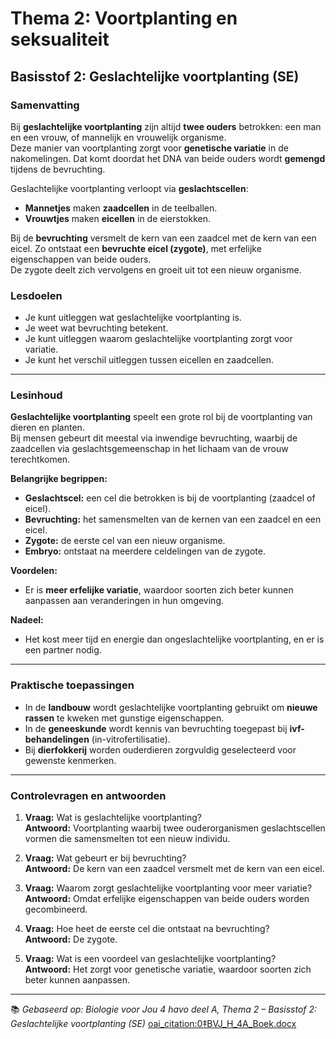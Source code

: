 # Thema 2: Voortplanting en seksualiteit  
## Basisstof 2: Geslachtelijke voortplanting (SE)

### Samenvatting

Bij **geslachtelijke voortplanting** zijn altijd **twee ouders** betrokken: een man en een vrouw, of mannelijk en vrouwelijk organisme.  
Deze manier van voortplanting zorgt voor **genetische variatie** in de nakomelingen. Dat komt doordat het DNA van beide ouders wordt **gemengd** tijdens de bevruchting.

Geslachtelijke voortplanting verloopt via **geslachtscellen**:
- **Mannetjes** maken **zaadcellen** in de teelballen.  
- **Vrouwtjes** maken **eicellen** in de eierstokken.  

Bij de **bevruchting** versmelt de kern van een zaadcel met de kern van een eicel. Zo ontstaat een **bevruchte eicel (zygote)**, met erfelijke eigenschappen van beide ouders.  
De zygote deelt zich vervolgens en groeit uit tot een nieuw organisme.

### Lesdoelen

- Je kunt uitleggen wat geslachtelijke voortplanting is.  
- Je weet wat bevruchting betekent.  
- Je kunt uitleggen waarom geslachtelijke voortplanting zorgt voor variatie.  
- Je kunt het verschil uitleggen tussen eicellen en zaadcellen.  

---

### Lesinhoud

**Geslachtelijke voortplanting** speelt een grote rol bij de voortplanting van dieren en planten.  
Bij mensen gebeurt dit meestal via inwendige bevruchting, waarbij de zaadcellen via geslachtsgemeenschap in het lichaam van de vrouw terechtkomen.  

**Belangrijke begrippen:**
- **Geslachtscel:** een cel die betrokken is bij de voortplanting (zaadcel of eicel).  
- **Bevruchting:** het samensmelten van de kernen van een zaadcel en een eicel.  
- **Zygote:** de eerste cel van een nieuw organisme.  
- **Embryo:** ontstaat na meerdere celdelingen van de zygote.  

**Voordelen:**  
- Er is **meer erfelijke variatie**, waardoor soorten zich beter kunnen aanpassen aan veranderingen in hun omgeving.  

**Nadeel:**  
- Het kost meer tijd en energie dan ongeslachtelijke voortplanting, en er is een partner nodig.

---

### Praktische toepassingen

- In de **landbouw** wordt geslachtelijke voortplanting gebruikt om **nieuwe rassen** te kweken met gunstige eigenschappen.  
- In de **geneeskunde** wordt kennis van bevruchting toegepast bij **ivf-behandelingen** (in-vitrofertilisatie).  
- Bij **dierfokkerij** worden ouderdieren zorgvuldig geselecteerd voor gewenste kenmerken.  

---

### Controlevragen en antwoorden

1. **Vraag:** Wat is geslachtelijke voortplanting?  
   **Antwoord:** Voortplanting waarbij twee ouderorganismen geslachtscellen vormen die samensmelten tot een nieuw individu.

2. **Vraag:** Wat gebeurt er bij bevruchting?  
   **Antwoord:** De kern van een zaadcel versmelt met de kern van een eicel.

3. **Vraag:** Waarom zorgt geslachtelijke voortplanting voor meer variatie?  
   **Antwoord:** Omdat erfelijke eigenschappen van beide ouders worden gecombineerd.

4. **Vraag:** Hoe heet de eerste cel die ontstaat na bevruchting?  
   **Antwoord:** De zygote.

5. **Vraag:** Wat is een voordeel van geslachtelijke voortplanting?  
   **Antwoord:** Het zorgt voor genetische variatie, waardoor soorten zich beter kunnen aanpassen.

---

📚 *Gebaseerd op: Biologie voor Jou 4 havo deel A, Thema 2 – Basisstof 2: Geslachtelijke voortplanting (SE)*  [oai_citation:0‡BVJ_H_4A_Boek.docx](file-service://file-5kd3qUeuKu3ZfzWnSfnPUF)